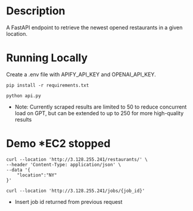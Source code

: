 # Description
A FastAPI endpoint to retrieve the newest opened restaurants in a given location.

# Running Locally
Create a .env file with APIFY_API_KEY and OPENAI_API_KEY.
```
pip install -r requirements.txt
```
```
python api.py
```
* Note: Currently scraped results are limited to 50 to reduce concurrent load on GPT, but can be extended to up to 250 for more high-quality results

# Demo *EC2 stopped
```
curl --location 'http://3.128.255.241/restaurants/' \
--header 'Content-Type: application/json' \
--data '{
    "location":"NY"
}'
```
```
curl --location 'http://3.128.255.241/jobs/{job_id}'
```
* Insert job id returned from previous request
